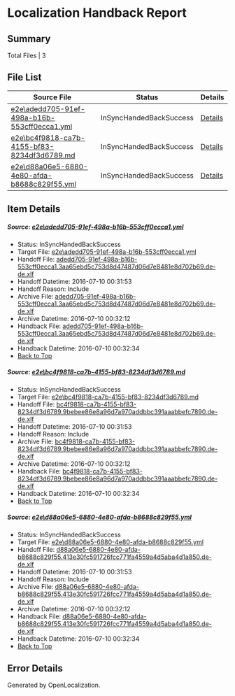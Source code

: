 # <a name='report-top'></a> Localization Handback Report

## Summary
 Total Files | 3

## File List
 Source File | Status | Details 
 ----------- | ------ | ------- 
 [e2e\adedd705-91ef-498a-b16b-553cff0ecca1.yml](https://github.com/OpenLocalizationTestOrg/oltest/blob/121e0079caf4ea0457466004e67d8ad0817a5996/e2e/adedd705-91ef-498a-b16b-553cff0ecca1.yml) | InSyncHandedBackSuccess | [Details](#4440c6ff9078129ec8e6581fa692f78baae2bd403)
 [e2e\bc4f9818-ca7b-4155-bf83-8234df3d6789.md](https://github.com/OpenLocalizationTestOrg/oltest/blob/121e0079caf4ea0457466004e67d8ad0817a5996/e2e/bc4f9818-ca7b-4155-bf83-8234df3d6789.md) | InSyncHandedBackSuccess | [Details](#21f9d275ffe7a27728ac636f8f278486453f75284)
 [e2e\d88a06e5-6880-4e80-afda-b8688c829f55.yml](https://github.com/OpenLocalizationTestOrg/oltest/blob/121e0079caf4ea0457466004e67d8ad0817a5996/e2e/d88a06e5-6880-4e80-afda-b8688c829f55.yml) | InSyncHandedBackSuccess | [Details](#c5e1bc28af11426cc1aedf33ffbedda1c369d01f6)

## Item Details
##### <a name='4440c6ff9078129ec8e6581fa692f78baae2bd403'></a> Source: [e2e\adedd705-91ef-498a-b16b-553cff0ecca1.yml](https://github.com/OpenLocalizationTestOrg/oltest/blob/121e0079caf4ea0457466004e67d8ad0817a5996/e2e/adedd705-91ef-498a-b16b-553cff0ecca1.yml)
* Status: InSyncHandedBackSuccess
* Target File: [e2e\adedd705-91ef-498a-b16b-553cff0ecca1.yml](https://github.com/OpenLocalizationTestOrg/oltest-dede-fly/blob/4d439b3b95849e64277ead92e5c7143ee2fbc60c/e2e/adedd705-91ef-498a-b16b-553cff0ecca1.yml)
* Handoff File: [adedd705-91ef-498a-b16b-553cff0ecca1.3aa65ebd5c753d8d47487d06d7e8481e8d702b69.de-de.xlf](https://github.com/OpenLocalizationTestOrg/olhandoff-e2e/blob/343c4d70f05b4e454a1febeec13b680cd697e81b/ol-handoff/OpenLocalizationTestOrg/oltest-dede-fly/ci/ht/adedd705-91ef-498a-b16b-553cff0ecca1.3aa65ebd5c753d8d47487d06d7e8481e8d702b69.de-de.xlf)
* Handoff Datetime: 2016-07-10 00:31:53
* Handoff Reason: Include
* Archive File: [adedd705-91ef-498a-b16b-553cff0ecca1.3aa65ebd5c753d8d47487d06d7e8481e8d702b69.de-de.xlf](https://github.com/OpenLocalizationTestOrg/olhandoff-e2e/blob/8f835ccb9058620a43c84fb752f5ef7d5a778e69/ol-archive/OpenLocalizationTestOrg/oltest-dede-fly/ci/ht/adedd705-91ef-498a-b16b-553cff0ecca1.3aa65ebd5c753d8d47487d06d7e8481e8d702b69.de-de.xlf)
* Archive Datetime: 2016-07-10 00:32:12
* Handback File: [adedd705-91ef-498a-b16b-553cff0ecca1.3aa65ebd5c753d8d47487d06d7e8481e8d702b69.de-de.xlf](https://github.com/OpenLocalizationTestOrg/olhandback-e2e/blob/bb571e3e64b0501c597545eb2652c8382fbed14f/ol-handback/OpenLocalizationTestOrg/oltest-dede-fly/ci/ht/adedd705-91ef-498a-b16b-553cff0ecca1.3aa65ebd5c753d8d47487d06d7e8481e8d702b69.de-de.xlf)
* Handback Datetime: 2016-07-10 00:32:34
* [Back to Top](#report-top)

##### <a name='21f9d275ffe7a27728ac636f8f278486453f75284'></a> Source: [e2e\bc4f9818-ca7b-4155-bf83-8234df3d6789.md](https://github.com/OpenLocalizationTestOrg/oltest/blob/121e0079caf4ea0457466004e67d8ad0817a5996/e2e/bc4f9818-ca7b-4155-bf83-8234df3d6789.md)
* Status: InSyncHandedBackSuccess
* Target File: [e2e\bc4f9818-ca7b-4155-bf83-8234df3d6789.md](https://github.com/OpenLocalizationTestOrg/oltest-dede-fly/blob/4d439b3b95849e64277ead92e5c7143ee2fbc60c/e2e/bc4f9818-ca7b-4155-bf83-8234df3d6789.md)
* Handoff File: [bc4f9818-ca7b-4155-bf83-8234df3d6789.9bebee86e8a96d7a970addbbc391aaabbefc7890.de-de.xlf](https://github.com/OpenLocalizationTestOrg/olhandoff-e2e/blob/343c4d70f05b4e454a1febeec13b680cd697e81b/ol-handoff/OpenLocalizationTestOrg/oltest-dede-fly/ci/ht/bc4f9818-ca7b-4155-bf83-8234df3d6789.9bebee86e8a96d7a970addbbc391aaabbefc7890.de-de.xlf)
* Handoff Datetime: 2016-07-10 00:31:53
* Handoff Reason: Include
* Archive File: [bc4f9818-ca7b-4155-bf83-8234df3d6789.9bebee86e8a96d7a970addbbc391aaabbefc7890.de-de.xlf](https://github.com/OpenLocalizationTestOrg/olhandoff-e2e/blob/8f835ccb9058620a43c84fb752f5ef7d5a778e69/ol-archive/OpenLocalizationTestOrg/oltest-dede-fly/ci/ht/bc4f9818-ca7b-4155-bf83-8234df3d6789.9bebee86e8a96d7a970addbbc391aaabbefc7890.de-de.xlf)
* Archive Datetime: 2016-07-10 00:32:12
* Handback File: [bc4f9818-ca7b-4155-bf83-8234df3d6789.9bebee86e8a96d7a970addbbc391aaabbefc7890.de-de.xlf](https://github.com/OpenLocalizationTestOrg/olhandback-e2e/blob/bb571e3e64b0501c597545eb2652c8382fbed14f/ol-handback/OpenLocalizationTestOrg/oltest-dede-fly/ci/ht/bc4f9818-ca7b-4155-bf83-8234df3d6789.9bebee86e8a96d7a970addbbc391aaabbefc7890.de-de.xlf)
* Handback Datetime: 2016-07-10 00:32:34
* [Back to Top](#report-top)

##### <a name='c5e1bc28af11426cc1aedf33ffbedda1c369d01f6'></a> Source: [e2e\d88a06e5-6880-4e80-afda-b8688c829f55.yml](https://github.com/OpenLocalizationTestOrg/oltest/blob/121e0079caf4ea0457466004e67d8ad0817a5996/e2e/d88a06e5-6880-4e80-afda-b8688c829f55.yml)
* Status: InSyncHandedBackSuccess
* Target File: [e2e\d88a06e5-6880-4e80-afda-b8688c829f55.yml](https://github.com/OpenLocalizationTestOrg/oltest-dede-fly/blob/4d439b3b95849e64277ead92e5c7143ee2fbc60c/e2e/d88a06e5-6880-4e80-afda-b8688c829f55.yml)
* Handoff File: [d88a06e5-6880-4e80-afda-b8688c829f55.413e30fc591726fcc771fa4559a4d5aba4d1a850.de-de.xlf](https://github.com/OpenLocalizationTestOrg/olhandoff-e2e/blob/343c4d70f05b4e454a1febeec13b680cd697e81b/ol-handoff/OpenLocalizationTestOrg/oltest-dede-fly/ci/ht/d88a06e5-6880-4e80-afda-b8688c829f55.413e30fc591726fcc771fa4559a4d5aba4d1a850.de-de.xlf)
* Handoff Datetime: 2016-07-10 00:31:53
* Handoff Reason: Include
* Archive File: [d88a06e5-6880-4e80-afda-b8688c829f55.413e30fc591726fcc771fa4559a4d5aba4d1a850.de-de.xlf](https://github.com/OpenLocalizationTestOrg/olhandoff-e2e/blob/8f835ccb9058620a43c84fb752f5ef7d5a778e69/ol-archive/OpenLocalizationTestOrg/oltest-dede-fly/ci/ht/d88a06e5-6880-4e80-afda-b8688c829f55.413e30fc591726fcc771fa4559a4d5aba4d1a850.de-de.xlf)
* Archive Datetime: 2016-07-10 00:32:12
* Handback File: [d88a06e5-6880-4e80-afda-b8688c829f55.413e30fc591726fcc771fa4559a4d5aba4d1a850.de-de.xlf](https://github.com/OpenLocalizationTestOrg/olhandback-e2e/blob/bb571e3e64b0501c597545eb2652c8382fbed14f/ol-handback/OpenLocalizationTestOrg/oltest-dede-fly/ci/ht/d88a06e5-6880-4e80-afda-b8688c829f55.413e30fc591726fcc771fa4559a4d5aba4d1a850.de-de.xlf)
* Handback Datetime: 2016-07-10 00:32:34
* [Back to Top](#report-top)


## Error Details

Generated by OpenLocalization.
